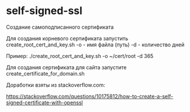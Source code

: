 # self-signed-ssl

Создание самоподписанного сертификата

Для создания корневого сертификата запустить create_root_cert_and_key.sh
-o - имя файла (путь)
-d - количество дней

Пример: 
./create_root_cert_and_key.sh -o ~/cert/root -d 365


Для создания сертификата для сайта запустите create_certificate_for_domain.sh

Доработки взяты из stackoverflow.com:

https://stackoverflow.com/questions/10175812/how-to-create-a-self-signed-certificate-with-openssl

